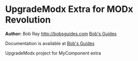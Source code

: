 UpgradeModx Extra for MODx Revolution
=======================================


**Author:** Bob Ray <http://bobsguides.com> [Bob's Guides](http://bobsguides.com)

Documentation is available at [Bob's Guides](http://bobsguides.com/upgrademodx-tutorial.html)

UpgradeModx project for MyComponent extra
